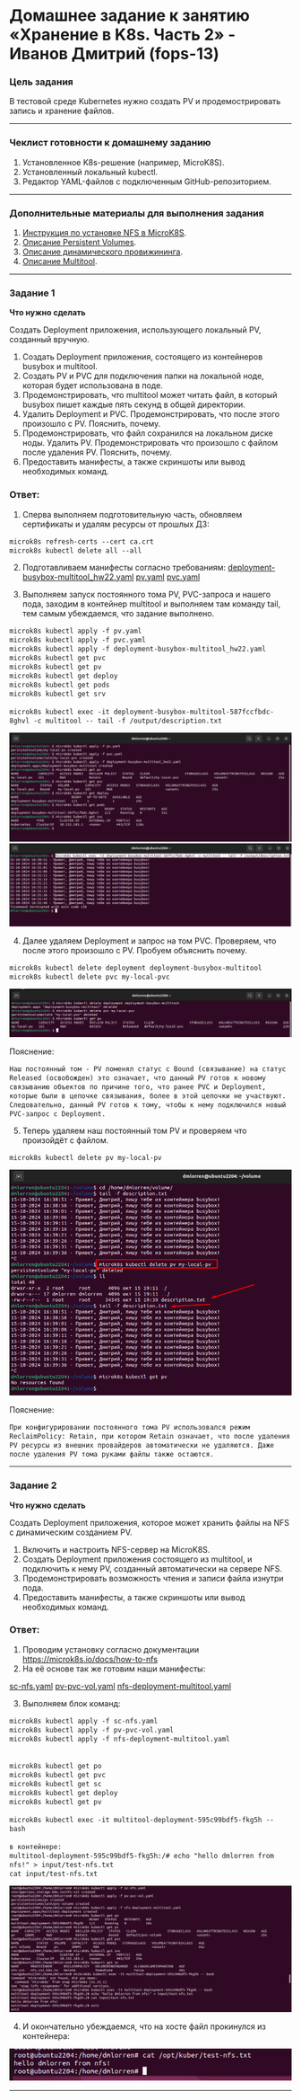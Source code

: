 # Домашнее задание к занятию «Хранение в K8s. Часть 2» - Иванов Дмитрий (fops-13)

### Цель задания

В тестовой среде Kubernetes нужно создать PV и продемострировать запись и хранение файлов.

------

### Чеклист готовности к домашнему заданию

1. Установленное K8s-решение (например, MicroK8S).
2. Установленный локальный kubectl.
3. Редактор YAML-файлов с подключенным GitHub-репозиторием.

------

### Дополнительные материалы для выполнения задания

1. [Инструкция по установке NFS в MicroK8S](https://microk8s.io/docs/nfs). 
2. [Описание Persistent Volumes](https://kubernetes.io/docs/concepts/storage/persistent-volumes/). 
3. [Описание динамического провижининга](https://kubernetes.io/docs/concepts/storage/dynamic-provisioning/). 
4. [Описание Multitool](https://github.com/wbitt/Network-MultiTool).

------

### Задание 1

**Что нужно сделать**

Создать Deployment приложения, использующего локальный PV, созданный вручную.

1. Создать Deployment приложения, состоящего из контейнеров busybox и multitool.
2. Создать PV и PVC для подключения папки на локальной ноде, которая будет использована в поде.
3. Продемонстрировать, что multitool может читать файл, в который busybox пишет каждые пять секунд в общей директории. 
4. Удалить Deployment и PVC. Продемонстрировать, что после этого произошло с PV. Пояснить, почему.
5. Продемонстрировать, что файл сохранился на локальном диске ноды. Удалить PV.  Продемонстрировать что произошло с файлом после удаления PV. Пояснить, почему.
6. Предоставить манифесты, а также скриншоты или вывод необходимых команд.



### Ответ:

1. Сперва выполняем подготовительную часть, обновляем сертификаты и удалям ресурсы от прошлых ДЗ:
```
microk8s refresh-certs --cert ca.crt
microk8s kubectl delete all --all
```

2. Подготавливаем манифесты согласно требованиям:
[deployment-busybox-multitool_hw22.yaml](./src/deployment-busybox-multitool_hw22.yaml) 
[pv.yaml](./src/pv.yaml) 
[pvc.yaml](./src/pvc.yaml) 

3. Выполняем запуск постоянного тома PV, PVC-запроса и нашего пода, заходим в контейнер multitool и выполняем там команду tail, тем самым убеждаемся, что задание выполнено.
```
microk8s kubectl apply -f pv.yaml
microk8s kubectl apply -f pvc.yaml
microk8s kubectl apply -f deployment-busybox-multitool_hw22.yaml
microk8s kubectl get pvc
microk8s kubectl get pv
microk8s kubectl get deploy
microk8s kubectl get pods
microk8s kubectl get srv

microk8s kubectl exec -it deployment-busybox-multitool-587fccfbdc-8ghvl -c multitool -- tail -f /output/description.txt
```

<img src="img/mikro_01.png">
<img src="img/mikro_02.png">


4. Далее удаляем Deployment и запрос на том PVC. Проверяем, что после этого произошло с PV. Пробуем объяснить почему.
```
microk8s kubectl delete deployment deployment-busybox-multitool
microk8s kubectl delete pvc my-local-pvc
```
<img src="img/mikro_03.png">


Пояснение:
```
Наш постоянный том - PV поменял статус с Bound (связывание) на статус Released (освобожден) это означает, что данный PV готов к новому связыванию объектов по причине того, что ранее PVC и Deployment, которые были в цепочке связывания, более в этой цепочки не участвуют. Следовательно, данный PV готов к тому, чтобы к нему подключился новый PVC-запрос с Deployment.
```


5. Теперь удаляем наш постоянный том PV и проверяем что произойдёт с файлом.
```
microk8s kubectl delete pv my-local-pv
```
<img src="img/mikro_04.png">

Пояснение:
```
При конфигурировании постоянного тома PV использовался режим ReclaimPolicy: Retain, при котором Retain означает, что после удаления PV ресурсы из внешних провайдеров автоматически не удаляются. Даже после удаления PV тома руками файлы также остаются.
```

------

### Задание 2

**Что нужно сделать**

Создать Deployment приложения, которое может хранить файлы на NFS с динамическим созданием PV.

1. Включить и настроить NFS-сервер на MicroK8S.
2. Создать Deployment приложения состоящего из multitool, и подключить к нему PV, созданный автоматически на сервере NFS.
3. Продемонстрировать возможность чтения и записи файла изнутри пода. 
4. Предоставить манифесты, а также скриншоты или вывод необходимых команд.


### Ответ:

1. Проводим установку согласно документации https://microk8s.io/docs/how-to-nfs
2. На её основе так же готовим наши манифесты:

[sc-nfs.yaml](./src/sc-nfs.yaml) 
[pv-pvc-vol.yaml](./src/pv-pvc-vol.yaml) 
[nfs-deployment-multitool.yaml](./src/nfs-deployment-multitool.yaml) 


3. Выполняем блок команд:
```
microk8s kubectl apply -f sc-nfs.yaml 
microk8s kubectl apply -f pv-pvc-vol.yaml 
microk8s kubectl apply -f nfs-deployment-multitool.yaml


microk8s kubectl get po
microk8s kubectl get pvc
microk8s kubectl get sc
microk8s kubectl get deploy
microk8s kubectl get pv

microk8s kubectl exec -it multitool-deployment-595c99bdf5-fkg5h -- bash

в контейнере:
multitool-deployment-595c99bdf5-fkg5h:/# echo "hello dmlorren from nfs!" > input/test-nfs.txt
cat input/test-nfs.txt 
```
<img src="img/mikro_05.png">

4. И окончательно убеждаемся, что на хосте файл прокинулся из контейнера:
<img src="img/mikro_06.png">



------
